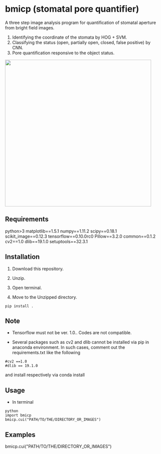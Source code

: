 # bmicp (stomatal pore quantifier)

A three step image analysis program for quantification of stomatal aperture from bright field images.

1. Identifying the coordinate of the stomata by HOG + SVM.
2. Classifying the status (open, partially open, closed, false positive) by CNN.
3. Pore quantification responsive to the object status.

<img src="https://github.com/totti0223/stomata_quantifier/blob/master/images/overview.jpg" width="480">

## Requirements

python>3
matplotlib==1.5.1
numpy==1.11.2
scipy==0.18.1
scikit_image==0.12.3
tensorflow==0.10.0rc0
Pillow==3.2.0
common==0.1.2
cv2==1.0
dlib==19.1.0
setuptools==32.3.1

## Installation

1. Download this repository.

2. Unzip.

2. Open terminal.

3. Move to the Unzipped directory.

~~~~
pip install .
~~~~

## Note

- Tensorflow must not be ver. 1.0.. Codes are not compatible.

- Several packages such as cv2 and dlib cannot be installed via pip in anaconda environment. In such cases, comment out the requirements.txt like the following 

~~~~
#cv2 ==1.0
#dlib == 19.1.0
~~~~
and install respectively via conda install

## Usage

- In terminal

~~~~
python
import bmicp
bmicp.cui("PATH/TO/THE/DIRECTORY_OR_IMAGES")
~~~~

## Examples
bmicp.cui("PATH/TO/THE/DIRECTORY_OR_IMAGES")

